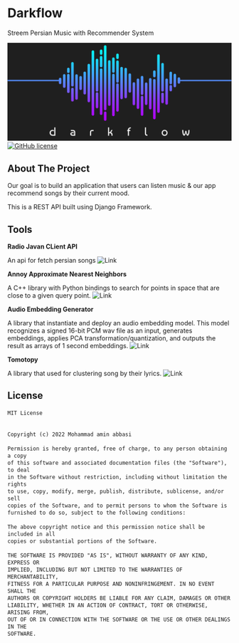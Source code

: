# Darkflow
Streem Persian Music with Recommender System 

![](darkflow1.png)
[![GitHub license](https://img.shields.io/badge/License-MIT-blue.svg)](LICENSE)

## About The Project
Our goal is to build an application that users can listen music & our app recommend songs by their current mood.

This is a REST API built using Django Framework.

## Tools
**Radio Javan CLient API**

An api for fetch persian songs 
![Link](https://github.com/xHossein/radiojavanapi/)


**Annoy Approximate Nearest Neighbors**

A C++ library with Python bindings to search for points in space that are close to a given query point.
![Link](https://github.com/spotify/annoy)


**Audio Embedding Generator**

A library that instantiate and deploy an audio embedding model. This model recognizes a signed 16-bit PCM wav file as an input, generates embeddings, applies PCA transformation/quantization, and outputs the result as arrays of 1 second embeddings. 
![Link](https://github.com/IBM/MAX-Audio-Embedding-Generator)


**Tomotopy**

A library that used for clustering song by their lyrics. 
![Link](https://github.com/bab2min/tomotopy)



## License
```
MIT License


Copyright (c) 2022 Mohammad amin abbasi

Permission is hereby granted, free of charge, to any person obtaining a copy
of this software and associated documentation files (the "Software"), to deal
in the Software without restriction, including without limitation the rights
to use, copy, modify, merge, publish, distribute, sublicense, and/or sell
copies of the Software, and to permit persons to whom the Software is
furnished to do so, subject to the following conditions:

The above copyright notice and this permission notice shall be included in all
copies or substantial portions of the Software.

THE SOFTWARE IS PROVIDED "AS IS", WITHOUT WARRANTY OF ANY KIND, EXPRESS OR
IMPLIED, INCLUDING BUT NOT LIMITED TO THE WARRANTIES OF MERCHANTABILITY,
FITNESS FOR A PARTICULAR PURPOSE AND NONINFRINGEMENT. IN NO EVENT SHALL THE
AUTHORS OR COPYRIGHT HOLDERS BE LIABLE FOR ANY CLAIM, DAMAGES OR OTHER
LIABILITY, WHETHER IN AN ACTION OF CONTRACT, TORT OR OTHERWISE, ARISING FROM,
OUT OF OR IN CONNECTION WITH THE SOFTWARE OR THE USE OR OTHER DEALINGS IN THE
SOFTWARE.
